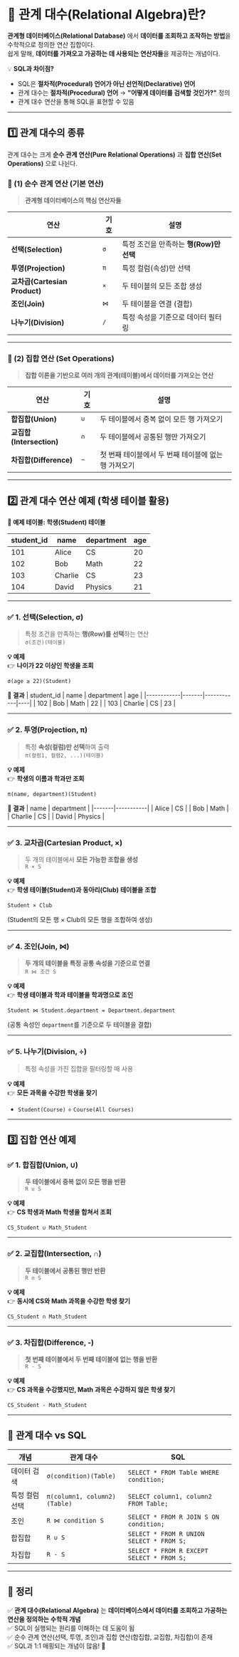 # **📌 관계 대수(Relational Algebra)란?**
**관계형 데이터베이스(Relational Database)** 에서 **데이터를 조회하고 조작하는 방법**을 수학적으로 정의한 연산 집합이다.  
쉽게 말해, **데이터를 가져오고 가공하는 데 사용되는 연산자들**을 제공하는 개념이다.

💡 **SQL과 차이점?**
- SQL은 **절차적(Procedural) 언어가 아닌 선언적(Declarative) 언어**
- 관계 대수는 **절차적(Procedural) 언어** → **"어떻게 데이터를 검색할 것인가?"** 정의
- 관계 대수 연산을 통해 SQL을 표현할 수 있음

---

## **1️⃣ 관계 대수의 종류**
관계 대수는 크게 **순수 관계 연산(Pure Relational Operations)** 과 **집합 연산(Set Operations)** 으로 나뉜다.

### **🔹 (1) 순수 관계 연산 (기본 연산)**
> **관계형 데이터베이스의 핵심 연산자들**

| 연산 | 기호 | 설명 |
|------|------|------|
| **선택(Selection)** | `σ` | 특정 조건을 만족하는 **행(Row)만 선택** |
| **투영(Projection)** | `π` | 특정 컬럼(속성)만 선택 |
| **교차곱(Cartesian Product)** | `×` | 두 테이블의 모든 조합 생성 |
| **조인(Join)** | `⋈` | 두 테이블을 연결 (결합) |
| **나누기(Division)** | `/` | 특정 속성을 기준으로 데이터 필터링 |

---

### **🔹 (2) 집합 연산 (Set Operations)**
> **집합 이론을 기반으로 여러 개의 관계(테이블)에서 데이터를 가져오는 연산**

| 연산 | 기호 | 설명 |
|------|------|------|
| **합집합(Union)** | `∪` | 두 테이블에서 중복 없이 모든 행 가져오기 |
| **교집합(Intersection)** | `∩` | 두 테이블에서 공통된 행만 가져오기 |
| **차집합(Difference)** | `−` | 첫 번째 테이블에서 두 번째 테이블에 없는 행 가져오기 |

---

## **2️⃣ 관계 대수 연산 예제 (학생 테이블 활용)**
**🎯 예제 테이블: 학생(Student) 테이블**

| student_id | name  | department  | age |
|------------|-------|------------|----|
| 101        | Alice | CS         | 20 |
| 102        | Bob   | Math       | 22 |
| 103        | Charlie | CS      | 23 |
| 104        | David | Physics    | 21 |

---

### **✅ 1. 선택(Selection, σ)**
> 특정 조건을 만족하는 **행(Row)를 선택**하는 연산  
> `σ(조건)(테이블)`

**💡 예제**  
👉 **나이가 22 이상인 학생을 조회**
```
σ(age ≥ 22)(Student)
```
**📌 결과**
| student_id | name  | department | age |
|------------|-------|------------|----|
| 102        | Bob   | Math       | 22 |
| 103        | Charlie | CS      | 23 |

---

### **✅ 2. 투영(Projection, π)**
> 특정 **속성(컬럼)만 선택**하여 출력  
> `π(컬럼1, 컬럼2, ...)(테이블)`

**💡 예제**  
👉 **학생의 이름과 학과만 조회**
```
π(name, department)(Student)
```
**📌 결과**
| name  | department |
|-------|-----------|
| Alice | CS        |
| Bob   | Math      |
| Charlie | CS      |
| David | Physics   |

---

### **✅ 3. 교차곱(Cartesian Product, ×)**
> 두 개의 테이블에서 **모든 가능한 조합을 생성**  
> `R × S`

**💡 예제**  
👉 **학생 테이블(Student)과 동아리(Club) 테이블을 조합**
```
Student × Club
```
(Student의 모든 행 × Club의 모든 행을 조합하여 생성)

---

### **✅ 4. 조인(Join, ⋈)**
> **두 개의 테이블을 특정 공통 속성을 기준으로 연결**  
> `R ⋈ 조건 S`

**💡 예제**  
👉 **학생 테이블과 학과 테이블을 학과명으로 조인**
```
Student ⋈ Student.department = Department.department
```
(공통 속성인 `department`를 기준으로 두 테이블을 결합)

---

### **✅ 5. 나누기(Division, ÷)**
> 특정 속성을 가진 집합을 필터링할 때 사용

**💡 예제**  
👉 **모든 과목을 수강한 학생을 찾기**
- `Student(Course)` ÷ `Course(All Courses)`

---

## **3️⃣ 집합 연산 예제**
### **✅ 1. 합집합(Union, ∪)**
> **두 테이블에서 중복 없이 모든 행을 반환**  
> `R ∪ S`

**💡 예제**  
👉 **CS 학생과 Math 학생을 합쳐서 조회**
```
CS_Student ∪ Math_Student
```
---

### **✅ 2. 교집합(Intersection, ∩)**
> **두 테이블에서 공통된 행만 반환**  
> `R ∩ S`

**💡 예제**  
👉 **동시에 CS와 Math 과목을 수강한 학생 찾기**
```
CS_Student ∩ Math_Student
```
---

### **✅ 3. 차집합(Difference, -)**
> **첫 번째 테이블에서 두 번째 테이블에 없는 행을 반환**  
> `R - S`

**💡 예제**  
👉 **CS 과목을 수강했지만, Math 과목은 수강하지 않은 학생 찾기**
```
CS_Student - Math_Student
```

---

## **🔹 관계 대수 vs SQL**
| 개념 | 관계 대수 | SQL |
|------|----------|-----|
| 데이터 검색 | `σ(condition)(Table)` | `SELECT * FROM Table WHERE condition;` |
| 특정 컬럼 선택 | `π(column1, column2)(Table)` | `SELECT column1, column2 FROM Table;` |
| 조인 | `R ⋈ condition S` | `SELECT * FROM R JOIN S ON condition;` |
| 합집합 | `R ∪ S` | `SELECT * FROM R UNION SELECT * FROM S;` |
| 차집합 | `R - S` | `SELECT * FROM R EXCEPT SELECT * FROM S;` |

---

## **📌 정리**
✅ **관계 대수(Relational Algebra)** 는 **데이터베이스에서 데이터를 조회하고 가공하는 연산을 정의하는 수학적 개념**  
✅ SQL이 실행되는 원리를 이해하는 데 도움이 됨  
✅ 순수 관계 연산(선택, 투영, 조인)과 집합 연산(합집합, 교집합, 차집합)이 존재  
✅ SQL과 1:1 매핑되는 개념이 많음! 🚀